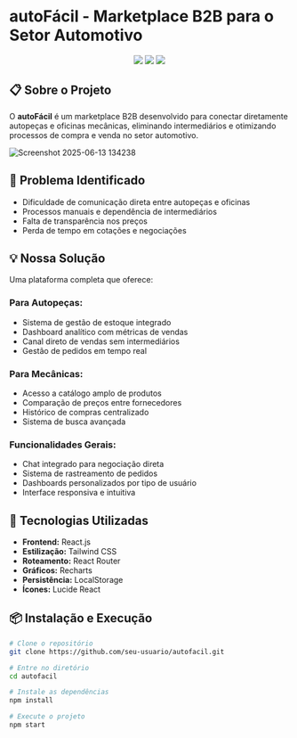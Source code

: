 # autoFácil - Marketplace B2B para o Setor Automotivo

<p align="center">
 <img src="https://img.shields.io/badge/React-20232A?style=for-the-badge&logo=react&logoColor=61DAFB" />
 <img src="https://img.shields.io/badge/Tailwind_CSS-38B2AC?style=for-the-badge&logo=tailwind-css&logoColor=white" />
 <img src="https://img.shields.io/badge/JavaScript-F7DF1E?style=for-the-badge&logo=javascript&logoColor=black" />
</p>

## 📋 Sobre o Projeto

O **autoFácil** é um marketplace B2B desenvolvido para conectar diretamente autopeças e oficinas mecânicas, eliminando intermediários e otimizando processos de compra e venda no setor automotivo.


![Screenshot 2025-06-13 134238](https://github.com/user-attachments/assets/d204acb2-d873-4daf-b7a4-0ba915c107d1)



## 🎯 Problema Identificado

- Dificuldade de comunicação direta entre autopeças e oficinas
- Processos manuais e dependência de intermediários
- Falta de transparência nos preços
- Perda de tempo em cotações e negociações

## 💡 Nossa Solução

Uma plataforma completa que oferece:

### Para Autopeças:
- Sistema de gestão de estoque integrado
- Dashboard analítico com métricas de vendas
- Canal direto de vendas sem intermediários
- Gestão de pedidos em tempo real

### Para Mecânicas:
- Acesso a catálogo amplo de produtos
- Comparação de preços entre fornecedores
- Histórico de compras centralizado
- Sistema de busca avançada

### Funcionalidades Gerais:
- Chat integrado para negociação direta
- Sistema de rastreamento de pedidos
- Dashboards personalizados por tipo de usuário
- Interface responsiva e intuitiva

## 🚀 Tecnologias Utilizadas

- **Frontend:** React.js
- **Estilização:** Tailwind CSS
- **Roteamento:** React Router
- **Gráficos:** Recharts
- **Persistência:** LocalStorage
- **Ícones:** Lucide React

## 📦 Instalação e Execução

```bash
# Clone o repositório
git clone https://github.com/seu-usuario/autofacil.git

# Entre no diretório
cd autofacil

# Instale as dependências
npm install

# Execute o projeto
npm start

